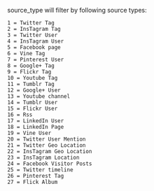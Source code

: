 

source_type will filter by following source types:

    1 = Twitter Tag
    2 = InsTagram Tag
    3 = Twitter User
    4 = InsTagram User
    5 = Facebook page
    6 = Vine Tag
    7 = Pinterest User
    8 = Google+ Tag
    9 = Flickr Tag
    10 = Youtube Tag
    11 = Tumblr Tag
    12 = Google+ User
    13 = Youtube channel
    14 = Tumblr User
    15 = Flickr User
    16 = Rss
    17 = LinkedIn User
    18 = LinkedIn Page
    19 = Vine User
    20 = Twitter User Mention
    21 = Twitter Geo Location
    22 = InsTagram Geo Location
    23 = InsTagram Location
    24 = Facebook Visitor Posts
    25 = Twitter timeline
    26 = Pinterest Tag
    27 = Flick Album
